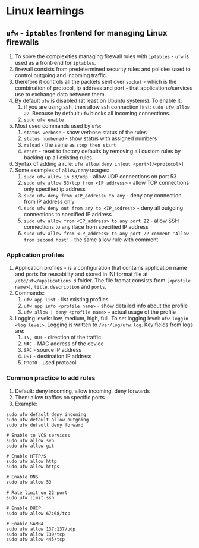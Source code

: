 # Linux learnings
## `ufw` - `iptables` frontend for managing Linux firewalls
1. To solve the complexities managing firewall rules with `iptables` - `ufw` is used as a front-end for `iptables`.
2. firewall consists from predetermined security rules and policies used to control outgoing and incoming traffic.
3. therefore it controls all the packets sent over `socket` - which is the combination of protocol, ip address and port - that applications/services use to exchange data between them.
4. By default `ufw` is disabled (at least on Ubuntu systems). To enable it:
    1. if you are using ssh, then allow ssh connection first: `sudo ufw allow 22`. Because by default `ufw` blocks all incoming connections.
    2. `sudo ufw enable`
5. Most used commands used by `ufw`:
    1. `status verbose` - show verbose status of the rules
    2. `status numbered` - show status with assigned numbers
    3. `reload` - the same as `stop then start`
    4. `reset` - reset to factory defaults by removing all custom rules by backing up all existing rules.
6. Syntax of adding a rule: `ufw allow|deny in|out <port>[/<protocol>]`
7. Some examples of `allow/deny` usages:
    1. `sudo ufw allow in 53/udp` - allow UDP connections on port 53
    2. `sudo ufw allow 53/tcp from <IP address>` - allow TCP connections only specified ip address
    3. `sudo ufw deny from <IP_address> to any` - deny any connection from IP address only
    4. `sudo ufw deny out from any to <IP_address>` - deny all outgoing connections to specified IP address
    5. `sudo ufw allow from <IP_address> to any port 22` - allow SSH connections to any iface from specified IP address
    6. `sudo ufw allow from <IP_address> to any port 22 comment 'Allow from second host'` - the same allow rule with comment

### Application profiles
1. Application profiles - is a configuration that contains application name and ports for reusability and stored in INI format file at `/etc/ufw/applications.d` folder. The file fromat consists from `[<profile name>]`, `title`, `description` and `ports`.
2. Commands:
    1. `ufw app list` - list existing profiles
    2. `ufw app info <profile name>` - show detailed info about the profile
    3. `ufw allow | deny <profile name>` - actual usage of the profile
3. Logging levels: low, medium, high, full. To set logging level: `ufw loggin <log level>`. Logging is written to `/var/log/ufw.log`. Key fields from logs are:
    1. `IN, OUT` - direction of the traffic
    2. `MAC` - MAC address of the device
    3. `SRC` - source IP address
    4. `DST` - destination IP address
    5. `PROTO` - used protocol

### Common practice to add rules
1. Default: deny incoming, allow incoming, deny forwards
2. Then: allow traffics on specific ports
3. Example:
```
sudo ufw default deny incoming
sudo ufw default allow outgoing
sudo ufw default deny forward

# Enable to VCS services
sudo ufw allow svn
sudo ufw allow git

# Enable HTTP/S
sudo ufw allow http
sudo ufw allow https

# Enable DNS
sudo ufw allow 53

# Rate limit on 22 port
sudo ufw limit ssh

# Enable DHCP
sudo ufw allow 67:68/tcp

# Enable SAMBA
sudo ufw allow 137:137/udp
sudo ufw allow 139/tcp
sudo ufw allow 445/tcp
```
